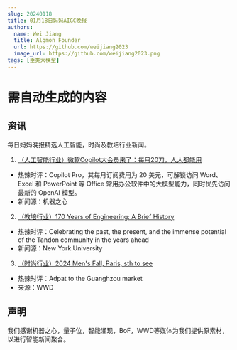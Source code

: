 ```yaml
---
slug: 20240118
title: 01月18日妈妈AIGC晚报
authors:
  name: Wei Jiang
  title: Algmon Founder
  url: https://github.com/weijiang2023
  image_url: https://github.com/weijiang2023.png
tags: [垂类大模型]
---
```


# 需自动生成的内容
## 资讯
每日妈妈晚报精选人工智能，时尚及教培行业新闻。

1. [（人工智能行业）微软Copilot大会员来了：每月20刀，人人都能用](https://mp.weixin.qq.com/s/Fbw1hOh86sFdXmwFi60OYw)
* 热辣时评：Copilot Pro，其每月订阅费用为 20 美元，可解锁访问 Word、Excel 和 PowerPoint 等 Office 常用办公软件中的大模型能力，同时优先访问最新的 OpenAI 模型。
* 新闻源：机器之心

2. [（教培行业）170 Years of Engineering: A Brief History](https://engineering.nyu.edu/170-years-of-engineering)
* 热辣时评：Celebrating the past, the present, and the immense potential of the Tandon community in the years ahead
* 新闻源：New York University

3. [（时尚行业）2024 Men's Fall, Paris, sth to see](https://wwd.com/runway/mens-fall-2024/paris/)
* 热辣时评：Adpat to the Guanghzou market
* 来源：WWD

## 声明

我们感谢机器之心，量子位，智能涌现，BoF，WWD等媒体为我们提供原素材，以进行智能新闻聚合。